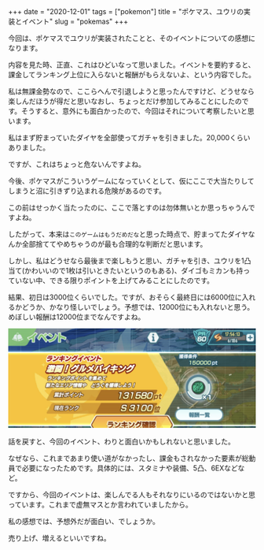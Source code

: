 +++
date = "2020-12-01"
tags = ["pokemon"]
title = "ポケマス、ユウリの実装とイベント"
slug = "pokemas"
+++

今回は、ポケマスでユウリが実装されたことと、そのイベントについての感想になります。

内容を見た時、正直、これはひどいなって思いました。イベントを要約すると、課金してランキング上位に入らないと報酬がもらえないよ、という内容でした。

私は無課金勢なので、ここらへんで引退しようと思ったんですけど、どうせなら楽しんだほうが得だと思いなおし、ちょっとだけ参加してみることにしたのです。そうすると、意外にも面白かったので、今回はそれについて考察したいと思います。

私はまず貯まっていたダイヤを全部使ってガチャを引きました。20,000くらいありました。

ですが、これはちょっと危ないんですよね。

今後、ポケマスがこういうゲームになっていくとして、仮にここで大当たりしてしまうと沼に引きずり込まれる危険があるのです。

この前はせっかく当たったのに、ここで落とすのは勿体無いとか思っちゃうんですよね。

したがって、本来は`このゲームはもうだめだな`と思った時点で、貯まってたダイヤなんか全部捨ててやめちゃうのが最も合理的な判断だと思います。

しかし、私はどうせなら最後まで楽しもうと思い、ガチャを引き、ユウリを1凸当て(かわいいので1枚は引いときたいというのもある)、ダイゴもミカンも持っていない中、できる限りポイントを上げてみることにしたのです。

結果、初日は3000位くらいでした。ですが、おそらく最終日には6000位に入れるかどうか、かなり怪しいでしょう。予想では、12000位にも入れないと思う。めぼしい報酬は12000位までなんですよね。

![](https://raw.githubusercontent.com/syui/img/master/other/pokemonmasters_20201201_01.jpg)

話を戻すと、今回のイベント、わりと面白いかもしれないと思いました。

なぜなら、これまであまり使い道がなかったし、課金もされなかった要素が総動員で必要になったためです。具体的には、スタミナや装備、5凸、6EXなどなど。

ですから、今回のイベントは、楽しんでる人もそれなりにいるのではないかと思っています。これまで虚無マスとか言われていましたから。

私の感想では、予想外だが面白い、でしょうか。

売り上げ、増えるといいですね。


